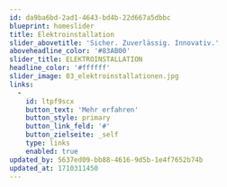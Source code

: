 ```yaml
---
id: da9ba6bd-2ad1-4643-bd4b-22d667a5dbbc
blueprint: homeslider
title: Elektroinstallation
slider_abovetitle: 'Sicher. Zuverlässig. Innovativ.'
aboveheadline_color: '#83AB00'
slider_title: ELEKTROINSTALLATION
headline_color: '#ffffff'
slider_image: 03_elektroinstallationen.jpg
links:
  -
    id: ltpf9scx
    button_text: 'Mehr erfahren'
    button_style: primary
    button_link_feld: '#'
    button_zielseite: _self
    type: links
    enabled: true
updated_by: 5637ed09-bb88-4616-9d5b-1e4f7652b74b
updated_at: 1710311450
---
```

